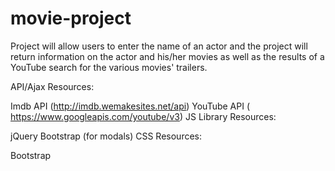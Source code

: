 # movie-project

Project will allow users to enter the name of an actor and the project will return information on the actor and his/her movies as well as the results of a YouTube search for the various movies' trailers.

API/Ajax Resources:

Imdb API (http://imdb.wemakesites.net/api)
YouTube API ( https://www.googleapis.com/youtube/v3)
JS Library Resources:

jQuery
Bootstrap (for modals)
CSS Resources:

Bootstrap